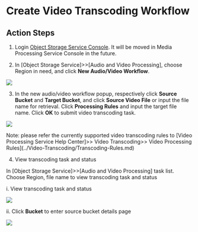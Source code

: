 # Create Video Transcoding Workflow

## Action Steps

1. Login [Object Storage Service Console](http://jfs-console.jdcloud.com/overview). It will be moved in Media Processing Service Console in the future.

2. In [Object Storage Service]>>[Audio and Video Processing], choose Region in need, and click **New Audio/Video Workflow**.

![](https://github.com/jdcloudcom/cn/blob/edit/image/Media-Processing-Service/MPS-002.png)

3. In the new audio/video workflow popup, respectively click **Source Bucket** and **Target Bucket**, and click **Source Video File** or input the file name for retrieval. Click **Processing Rules** and input the target file name. Click **OK** to submit video transcoding task.

![](https://github.com/jdcloudcom/cn/blob/edit/image/Media-Processing-Service/MPS-003.png)

Note: please refer the currently supported video transcoding rules to [Video Processing Service Help Center]>> Video Transcoding>> Video Processing Rules](../Video-Transcoding/Transcoding-Rules.md)

4. View transcoding task and status

In [Object Storage Service]>>[Audio and Video Processing] task list. Choose Region, file name to view transcoding task and status

i. View transcoding task and status

![](https://github.com/jdcloudcom/cn/blob/edit/image/Media-Processing-Service/MPS-004.png)

ii. Click **Bucket** to enter source bucket details page

![](https://github.com/jdcloudcom/cn/blob/edit/image/Media-Processing-Service/MPS-005.png)
